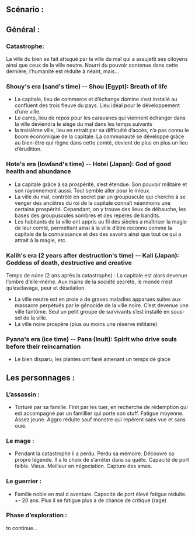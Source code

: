 ﻿## Scénario :


## Général :
### Catastrophe:
La ville du bien se fait attaqué par la ville du mal qui a assujetti ses citoyens ainsi que ceux de la ville neutre. Nourri du pouvoir contenue dans cette dernière, l’humanité est réduite à néant, mais...


### Shouy's era (sand's time) -- Shou (Egypt): Breath of life 
* La capitale, lieu de commerce et d’échange domine s’est installé au confluent des trois fleuve du pays. Lieu idéal pour le développement d’une ville.
* Le camp, lieu de repos pour les caravanes qui viennent échanger dans la ville deviendra le siège du mal dans les temps suivants
* la troisième ville, lieu en retrait par sa difficulté d’accès, n’a pas connu le boom économique de la capitale. La communauté se développe grâce au bien-être qui règne dans cette comté, devient de plus en plus un lieu d’érudition.


### Hote's era (lowland's time) -- Hotei (Japan): God of good health and abundance
* La capitale grâce à sa prospérité, s’est étendue. Son pouvoir militaire et son rayonnement
aussi. Tout semble aller pour le mieux.
* La ville du mal, contrôlé en secret par un groupuscule qui cherche à se venger des ancêtres du roi de la capitale connaît néanmoins une certaine prospérité. Cependant, on y trouve des lieux de débauche, les bases des groupuscules sombres et des repères de bandits. 
* Les habitants de la ville ont appris au fil des siècles a maîtriser la magie de leur comté, permettant ainsi à la ville d’être reconnu comme la capitale de la connaissance et des des savoirs ainsi que tout ce qui a attrait à la magie, etc.


### Kalih's era (2 years after destruction's time) -- Kali (Japan): Goddess of death, destructive and creative
Temps de ruine (2 ans après la catastrophe) :
La capitale est alors devenue l’ombre d’elle-même. Aux mains de la société secrète, le monde n’est qu’esclavage, peur et désolation.
* La ville neutre est en proie a de graves maladies apparues suites aux massacre perpétués par le génocide de la ville noire. C’est devenue une ville fantôme. Seul un petit groupe de survivants s’est installé en sous-sol de la ville.
* La ville noire prospère (plus ou moins une réserve militaire)


### Pyana's era (ice time) -- Pana (Inuit): Spirit who drive souls before their reincarnation
* Le bien disparu, les plantes ont fané amenant un temps de glace






## Les personnages :
### L’assassin :
* Torturé par sa famille. Finit par les tuer, en recherche de rédemption qui est accompagné par un famillier qui porte son stuff. Fatigue moyenne. Assez jeune. Aggro réduite sauf monstre qui repèrent sans vue et sans ouie. 


### Le mage : 
*  Pendant la catastrophe il a perdu. Perdu sa mémoire. Découvre sa propre légende. Il a le choix de s’arrêter dans sa quête. Capacité de port faible. Vieux. Meilleur en négociation. Capture des ames.


### Le guerrier : 
* Famille noble en mal d aventure. Capacité de port élevé fatigue réduite. +- 20 ans. Plus il se fatigue plus a de chance de critique (rage)



### Phase d’exploration :
to continue...